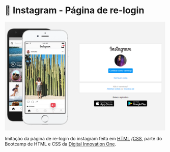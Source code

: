 # 🔖 Instagram - Página de re-login

<p align="center">
 <img src="/img/preview.png" alt="PRs welcome!" />
</br>

Imitação da página de re-login do instagram feita em [HTML](https://www.w3schools.com/html/)
/[CSS](https://www.w3schools.com/css/default.asp), parte do Bootcamp de HTML e CSS da [Digital Innovation One](https://digitalinnovation.one/).
</p>
